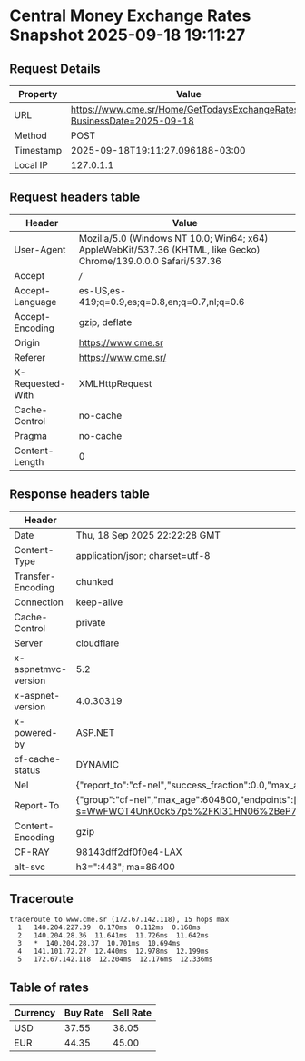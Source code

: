 # Central Money Exchange Rates Snapshot 2025-09-18 19:11:27
## Request Details

| Property | Value |
|----------|-------|
| URL | https://www.cme.sr/Home/GetTodaysExchangeRates/?BusinessDate=2025-09-18 |
| Method | POST |
| Timestamp | 2025-09-18T19:11:27.096188-03:00 |
| Local IP | 127.0.1.1 |
    
## Request headers table

| Header | Value |
|--------|-------|
| User-Agent | Mozilla/5.0 (Windows NT 10.0; Win64; x64) AppleWebKit/537.36 (KHTML, like Gecko) Chrome/139.0.0.0 Safari/537.36 |
| Accept | */* |
| Accept-Language | es-US,es-419;q=0.9,es;q=0.8,en;q=0.7,nl;q=0.6 |
| Accept-Encoding | gzip, deflate |
| Origin | https://www.cme.sr |
| Referer | https://www.cme.sr/ |
| X-Requested-With | XMLHttpRequest |
| Cache-Control | no-cache |
| Pragma | no-cache |
| Content-Length | 0 |

    
## Response headers table
| Header | Value |
|--------|-------|
| Date | Thu, 18 Sep 2025 22:22:28 GMT |
| Content-Type | application/json; charset=utf-8 |
| Transfer-Encoding | chunked |
| Connection | keep-alive |
| Cache-Control | private |
| Server | cloudflare |
| x-aspnetmvc-version | 5.2 |
| x-aspnet-version | 4.0.30319 |
| x-powered-by | ASP.NET |
| cf-cache-status | DYNAMIC |
| Nel | {"report_to":"cf-nel","success_fraction":0.0,"max_age":604800} |
| Report-To | {"group":"cf-nel","max_age":604800,"endpoints":[{"url":"https://a.nel.cloudflare.com/report/v4?s=WwFWOT4UnK0ck57p5%2FKI31HN06%2BeP7jsoHa3Y43noEWNnI6SzUnvZt%2FdC1zjXnEWC6ilLfmuZWccr33GhOTZmexzqcNaU48j"}]} |
| Content-Encoding | gzip |
| CF-RAY | 98143dff2df0f0e4-LAX |
| alt-svc | h3=":443"; ma=86400 |

## Traceroute 

```
traceroute to www.cme.sr (172.67.142.118), 15 hops max
  1   140.204.227.39  0.170ms  0.112ms  0.168ms 
  2   140.204.28.36  11.641ms  11.726ms  11.642ms 
  3   *  140.204.28.37  10.701ms  10.694ms 
  4   141.101.72.27  12.440ms  12.978ms  12.199ms 
  5   172.67.142.118  12.204ms  12.176ms  12.336ms 

```


## Table of rates

| Currency | Buy Rate | Sell Rate |
|----------|----------|-----------|
| USD | 37.55 | 38.05 |
| EUR | 44.35 | 45.00 |
